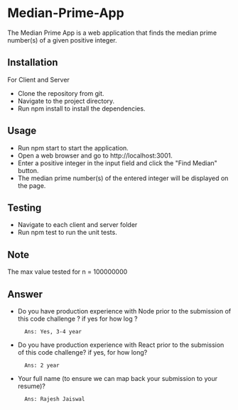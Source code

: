 # Median-Prime-App
The Median Prime App is a web application that finds the median prime number(s) of a given positive integer.

   

## Installation
For Client and Server
- Clone the repository from git.
- Navigate to the project directory.
- Run npm install to install the dependencies.

## Usage

- Run npm start to start the application.
- Open a web browser and go to http://localhost:3001.
- Enter a positive integer in the input field and click the "Find Median" button.
- The median prime number(s) of the entered integer will be displayed on the page.

## Testing

- Navigate to each client and server folder
- Run npm test to run the unit tests.

## Note
The max value tested for n = 100000000


## Answer 
- Do you have production experience with Node prior to the submission of this code challenge ? if yes for how log ?

        Ans: Yes, 3-4 year

- Do you have production experience with React prior to the submission of this code challenge? if yes, for how long?

        Ans: 2 year
- Your full name (to ensure we can map back your submission to your resume)?

        Ans: Rajesh Jaiswal
